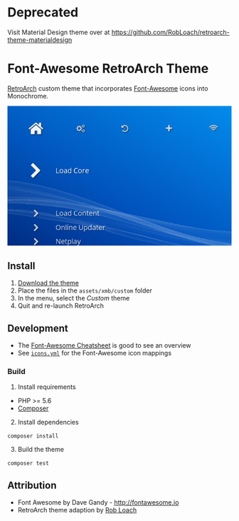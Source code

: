 # Deprecated

Visit Material Design theme over at https://github.com/RobLoach/retroarch-theme-materialdesign

# Font-Awesome RetroArch Theme

[RetroArch](https://www.libretro.com/index.php/retroarch-2/) custom theme that incorporates [Font-Awesome](http://fontawesome.io/) icons into Monochrome.

![Screenshot](src/screenshot.png)

## Install

1. [Download the theme](https://github.com/RobLoach/retroarch-theme-fontawesome/archive/master.zip)
2. Place the files in the `assets/xmb/custom` folder
3. In the menu, select the *Custom* theme
4. Quit and re-launch RetroArch

## Development

- The [Font-Awesome Cheatsheet](http://fontawesome.io/cheatsheet/) is good to see an overview
- See [`icons.yml`](src/icons.yml) for the Font-Awesome icon mappings

### Build

1. Install requirements

  - PHP >= 5.6
  - [Composer](https://getcomposer.org)

2. Install dependencies
  ```
  composer install
  ```

3. Build the theme
  ```
  composer test
  ```

## Attribution

- Font Awesome by Dave Gandy - http://fontawesome.io
- RetroArch theme adaption by [Rob Loach](http://robloach.net)
